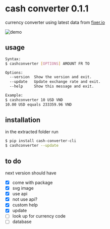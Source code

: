# cash converter 0.1.1

currency converter using latest data from [fixer.io](https://fixer.io/)

![demo](https://rawcdn.githack.com/daenylio/cash-converter-cli/master/demo.svg "demo")

## usage

```bash
Syntax:
$ cashconverter [OPTIONS] AMOUNT FR TO

Options:
  --version  Show the version and exit.
  --update   Update exchange rate and exit.
  --help     Show this message and exit.

Example:
$ cashconverter 10 USD VND
10.00 USD equals 233359.96 VND
```

## installation

in the extracted folder run

```bash
$ pip install cash-converter-cli
$ cashconverter --update
```

## to do

next version should have

- [x] come with package
- [x] svg image
- [x] use api
- [x] not use api?
- [x] custom help
- [x] update
- [ ] look up for currency code
- [ ] database
